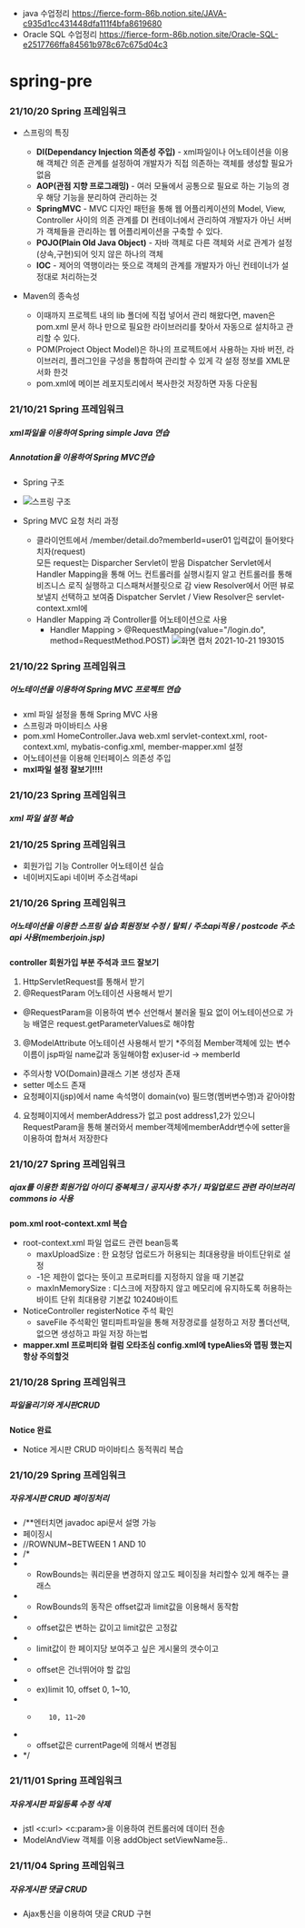 + java 수업정리 https://fierce-form-86b.notion.site/JAVA-c935d1cc431448dfa111f4bfa8619680<br>
+ Oracle SQL 수업정리 https://fierce-form-86b.notion.site/Oracle-SQL-e2517766ffa84561b978c67c675d04c3<br>
# spring-pre
### 21/10/20 Spring 프레임워크 
+ 스프링의 특징
  + **DI(Dependancy Injection 의존성 주입)** - xml파일이나 어노테이션을 이용해 객체간 의존 관계를 설정하여 개발자가 직접 의존하는 객체를 생성할 필요가없음
  + **AOP(관점 지향 프로그래밍)** - 여러 모듈에서 공통으로 필요로 하는 기능의 경우 해당 기능을 분리하여 관리하는 것
  + **SpringMVC** - MVC 디자인 패턴을 통해 웹 어플리케이션의 Model, View, Controller 사이의 의존 관계를 DI 컨테이너에서 관리하여 개발자가 아닌 서버가 객체들을 관리하는 웹 어플리케이션을 구축할 수 있다.
  + **POJO(Plain Old Java Object)** - 자바 객체로 다른 객체와 서로 관계가 설정(상속,구현)되어 잇지 않은 하나의 객체
  + **IOC** - 제어의 역행이라는 뜻으로 객체의 관계를 개발자가 아닌 컨테이너가 설정대로 처리하는것
  
+ Maven의 종속성
  + 이때까지 프로젝트 내의 lib 폴더에 직접 넣어서 관리 해왔다면, maven은 pom.xml 문서 하나 만으로 필요한 라이브러리를 찾아서 자동으로 설치하고
관리할 수 있다.
  + POM(Project Object Model)은 하나의 프로젝트에서 사용하는 자바 버전, 라이브러리, 플러그인을 구성을 통합하여 관리할 수 있게 각 설정 정보를
XML문서화 한것
  + pom.xml에 <dependencies>메이븐 레포지토리에서 복사한것</dependencies> 저장하면 자동 다운됨


### 21/10/21 Spring 프레임워크
##### xml파일을 이용하여 Spring simple Java 연습
##### Annotation을 이용하여 Spring MVC연습 

+ Spring 구조
+ ![스프링 구조](https://user-images.githubusercontent.com/90733948/138259982-65c216d6-ae23-44ed-9f42-7d748c0459d6.jpg)


+ Spring MVC 요청 처리 과정
   + 클라이언트에서 /member/detail.do?memberId=user01 입력값이 들어왓다 치자(request) <br>
모든 request는 Disparcher Servlet이 받음
Dispatcher Servlet에서 Handler Mapping을 통해 어느 컨트롤러를 실행시킬지 알고 컨트롤러를 통해 비즈니스 로직 실행하고 디스패쳐서블릿으로 감
view Resolver에서 어떤 뷰로 보낼지 선택하고 보여줌
Dispatcher Servlet / View Resolver은 servlet-context.xml에
  + Handler Mapping  과 Controller를 어노테이션으로 사용
    + Handler Mapping > @RequestMapping(value="/login.do", method=RequestMethod.POST)
    ![화면 캡처 2021-10-21 193015](https://user-images.githubusercontent.com/90733948/138260456-7d647c72-c061-4417-ae98-9ad72510faa7.jpg)
    
### 21/10/22 Spring 프레임워크
##### 어노테이션을 이용하여 Spring MVC 프로젝트 연습

+ xml 파일 설정을 통해 Spring MVC 사용
+ 스프링과 마이바티스 사용
+ pom.xml HomeController.Java web.xml servlet-context.xml, root-context.xml, mybatis-config.xml, member-mapper.xml 설정 
+ 어노테이션을 이용해 인터페이스 의존성 주입
+ **mxl파일 설정 잘보기!!!!**

### 21/10/23 Spring 프레임워크
##### xml 파일 설정 복습
### 21/10/25 Spring 프레임워크 
+ 회원가입 기능 Controller 어노테이션 실습
+ 네이버지도api 네이버 주소검색api 

### 21/10/26 Spring 프레임워크
##### 어노테이션을 이용한 스프링 실습 회원정보 수정 / 탈퇴 / 주소api적용 / postcode 주소 api 사용(memberjoin.jsp)
**controller 회원가입 부분 주석과 코드 잘보기**
1. HttpServletRequest를 통해서 받기
2. @RequestParam 어노테이션 사용해서 받기<br>
  + @RequestParam을 이용하여 변수 선언해서 불러올 필요 없이 어노테이션으로 가능 배열은 request.getParameterValues로 해야함<br>
3. @ModelAttribute 어노테이션 사용해서 받기 *주의점 Member객체에 있는 변수 이름이 jsp파일 name값과 동일해야함 ex)user-id -> memberId<br>
  + 주의사항 VO(Domain)클래스 기본 생성자 존재<br>
  + setter 메소드 존재<br>
  + 요청페이지(jsp)에서 name 속석명이 domain(vo) 필드명(멤버변수명)과 같아야함<br>
4. 요청페이지에서 memberAddress가 없고 post address1,2가 있으니 RequestParam을 통해 불러와서 member객체에memberAddr변수에 setter을 이용하여 합쳐서 저장한다

### 21/10/27 Spring 프레임워크
##### ajax를 이용한 회원가입 아이디 중복체크 / 공지사항 추가 / 파일업로드 관련 라이브러리commons io 사용
**pom.xml root-context.xml 복습**
+ root-context.xml 파일 업료드 관련 bean등록
  +  maxUploadSize : 한 요청당 업로드가 허용되는 최대용량을 바이트단위로 설정
    + -1은 제한이 없다는 뜻이고 프로퍼티를 지정하지 않을 때 기본값
  + maxInMemorySize : 디스크에 저장하지 않고 메모리에 유지하도록 허용하는 바이트 단위 최대용량 기본값 10240바이트
+ NoticeController registerNotice 주석 확인
  + saveFile 주석확인 멀티파트파일을 통해 저장경로를 설정하고 저장 폴더선택, 없으면 생성하고 파일 저장 하는법
+ **mapper.xml 프로퍼티와 컬럼 오타조심 config.xml에 typeAlies와 맵핑 했는지 항상 주의할것**
### 21/10/28 Spring 프레임워크
##### 파일올리기와 게시판CRUD
**Notice 완료**
+ Notice 게시판 CRUD 마이바티스 동적쿼리 복습

### 21/10/29 Spring 프레임워크
##### 자유게시판 CRUD 페이징처리
+ /**엔터치면 javadoc api문서 설명 가능
+ 페이징시
+ //ROWNUM~BETWEEN 1 AND 10
+ /*
+ * RowBounds는 쿼리문을 변경하지 않고도 페이징을 처리할수 있게 해주는 클래스
+ * RowBounds의 동작은 offset값과 limit값을 이용해서 동작함
+ * offset값은 변하는 값이고 limit값은 고정값
+ * limit값이 한 페이지당 보여주고 싶은 게시물의 갯수이고
+ * offset은 건너뛰어야 할 값임
+ * ex)limit 10, offset 0, 1~10,
+ * 	   10, 11~20
+ * offset값은 currentPage에 의해서 변경됨
+ */

### 21/11/01 Spring 프레임워크
##### 자유게시판 파일등록 수정 삭제
+ jstl <c:url> <c:param>을 이용하여 컨트롤러에 데이터 전송
+ ModelAndView 객체를 이용 addObject setViewName등..

### 21/11/04 Spring 프레임워크
##### 자유게시판 댓글 CRUD 
+ Ajax통신을 이용하여 댓글 CRUD 구현
